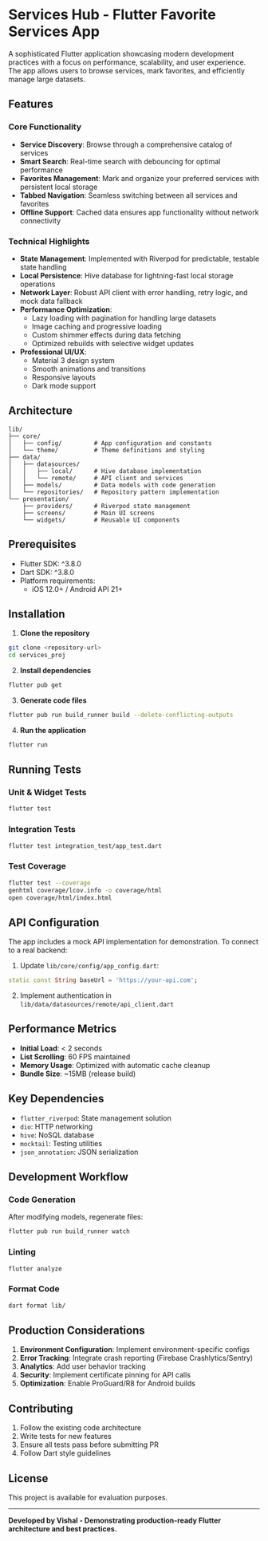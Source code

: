 # Services Hub - Flutter Favorite Services App

A sophisticated Flutter application showcasing modern development practices with a focus on performance, scalability, and user experience. The app allows users to browse services, mark favorites, and efficiently manage large datasets.

## Features

### Core Functionality
- **Service Discovery**: Browse through a comprehensive catalog of services
- **Smart Search**: Real-time search with debouncing for optimal performance
- **Favorites Management**: Mark and organize your preferred services with persistent local storage
- **Tabbed Navigation**: Seamless switching between all services and favorites
- **Offline Support**: Cached data ensures app functionality without network connectivity

### Technical Highlights
- **State Management**: Implemented with Riverpod for predictable, testable state handling
- **Local Persistence**: Hive database for lightning-fast local storage operations
- **Network Layer**: Robust API client with error handling, retry logic, and mock data fallback
- **Performance Optimization**: 
  - Lazy loading with pagination for handling large datasets
  - Image caching and progressive loading
  - Custom shimmer effects during data fetching
  - Optimized rebuilds with selective widget updates
- **Professional UI/UX**:
  - Material 3 design system
  - Smooth animations and transitions
  - Responsive layouts
  - Dark mode support

## Architecture

```
lib/
├── core/
│   ├── config/         # App configuration and constants
│   └── theme/          # Theme definitions and styling
├── data/
│   ├── datasources/
│   │   ├── local/      # Hive database implementation
│   │   └── remote/     # API client and services
│   ├── models/         # Data models with code generation
│   └── repositories/   # Repository pattern implementation
└── presentation/
    ├── providers/      # Riverpod state management
    ├── screens/        # Main UI screens
    └── widgets/        # Reusable UI components
```

## Prerequisites

- Flutter SDK: ^3.8.0
- Dart SDK: ^3.8.0
- Platform requirements:
  - iOS 12.0+ / Android API 21+

## Installation

1. **Clone the repository**
```bash
git clone <repository-url>
cd services_proj
```

2. **Install dependencies**
```bash
flutter pub get
```

3. **Generate code files**
```bash
flutter pub run build_runner build --delete-conflicting-outputs
```

4. **Run the application**
```bash
flutter run
```

## Running Tests

### Unit & Widget Tests
```bash
flutter test
```

### Integration Tests
```bash
flutter test integration_test/app_test.dart
```

### Test Coverage
```bash
flutter test --coverage
genhtml coverage/lcov.info -o coverage/html
open coverage/html/index.html
```

## API Configuration

The app includes a mock API implementation for demonstration. To connect to a real backend:

1. Update `lib/core/config/app_config.dart`:
```dart
static const String baseUrl = 'https://your-api.com';
```

2. Implement authentication in `lib/data/datasources/remote/api_client.dart`

## Performance Metrics

- **Initial Load**: < 2 seconds
- **List Scrolling**: 60 FPS maintained
- **Memory Usage**: Optimized with automatic cache cleanup
- **Bundle Size**: ~15MB (release build)

## Key Dependencies

- `flutter_riverpod`: State management solution
- `dio`: HTTP networking
- `hive`: NoSQL database
- `mocktail`: Testing utilities
- `json_annotation`: JSON serialization

## Development Workflow

### Code Generation
After modifying models, regenerate files:
```bash
flutter pub run build_runner watch
```

### Linting
```bash
flutter analyze
```

### Format Code
```bash
dart format lib/
```

## Production Considerations

1. **Environment Configuration**: Implement environment-specific configs
2. **Error Tracking**: Integrate crash reporting (Firebase Crashlytics/Sentry)
3. **Analytics**: Add user behavior tracking
4. **Security**: Implement certificate pinning for API calls
5. **Optimization**: Enable ProGuard/R8 for Android builds

## Contributing

1. Follow the existing code architecture
2. Write tests for new features
3. Ensure all tests pass before submitting PR
4. Follow Dart style guidelines

## License

This project is available for evaluation purposes.

---

**Developed by Vishal - Demonstrating production-ready Flutter architecture and best practices.**